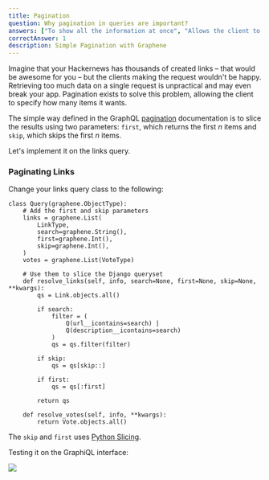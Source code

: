 ```yaml
---
title: Pagination
question: Why pagination in queries are important?
answers: ["To show all the information at once", "Allows the client to say how much data it wants", "To filter results by specific fields", "GraphQL can't runt without pagination"]
correctAnswer: 1
description: Simple Pagination with Graphene
---
```


Imagine that your Hackernews has thousands of created links – that would be awesome for you – but the clients making the request wouldn't be happy. Retrieving too much data on a single request is unpractical and may even break your app. Pagination exists to solve this problem, allowing the client to specify how many items it wants.

The simple way defined in the GraphQL [pagination](http://graphql.org/learn/pagination/) documentation is to slice the results using two parameters: `first`, which returns the first *n* items and `skip`, which skips the first *n* items.

Let's implement it on the links query.

### Paginating Links 

<Instruction>

Change your links query class to the following:

```python(path=".../graphql-python/hackernews/links/schema.py")
class Query(graphene.ObjectType):
    # Add the first and skip parameters
    links = graphene.List(
        LinkType,
        search=graphene.String(),
        first=graphene.Int(),
        skip=graphene.Int(),
    )
    votes = graphene.List(VoteType)

    # Use them to slice the Django queryset
    def resolve_links(self, info, search=None, first=None, skip=None, **kwargs):
        qs = Link.objects.all()

        if search:
            filter = (
                Q(url__icontains=search) | 
                Q(description__icontains=search)
            )
            qs = qs.filter(filter)

        if skip:
            qs = qs[skip::]

        if first:
            qs = qs[:first]

        return qs

    def resolve_votes(self, info, **kwargs):
        return Vote.objects.all()

```

</Instruction>

The `skip` and `first` uses [Python Slicing](https://www.dotnetperls.com/slice-python).

Testing it on the GraphiQL interface:

![](http://i.imgur.com/LtRMZrv.png)
